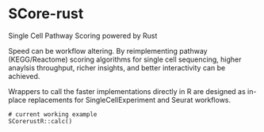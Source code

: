 # SCore-rust
Single Cell Pathway Scoring powered by Rust

Speed can be workflow altering. By reimplementing pathway (KEGG/Reactome) scoring algorithms for single cell sequencing, higher anaylsis throughput, richer insights, and better interactivity can be achieved.

Wrappers to call the faster implementations directly in R are designed as in-place replacements for SingleCellExperiment and Seurat workflows.

```
# current working example
SCorerustR::calc()
```
